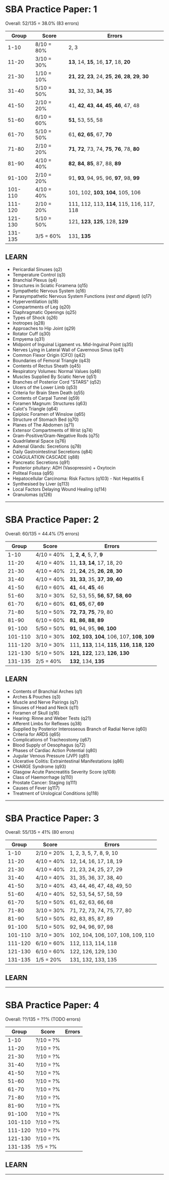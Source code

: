 SBA Practice Paper: 1
=====================

Overall: 52/135 = 38.0% (83 errors)

Group	| Score			| Errors 								|
--------|---------------|---------------------------------------|
1-10	| 8/10 =  80%	| 2, 3
11-20	| 3/10 =  30%	| **13**, 14, **15**, 16, **17**, 18, **20**
21-30	| 1/10 =  10%	| **21**, **22**, **23**, 24, **25**, **26**, **28**, **29**, **30**
31-40	| 5/10 =  50%	| **31**, 32, 33, **34**, **35**
41-50	| 2/10 =  20%	| 41, **42**, **43**, **44**, **45**, **46**, 47, 48
51-60	| 6/10 =  60%	| **51**, 53, 55, 58
61-70	| 5/10 =  50%	| 61, **62**, **65**, 67, **70**
71-80	| 2/10 =  20% 	| **71**, **72**, 73, 74, **75**, **76**, 78, **80**
81-90	| 4/10 =  40%	| **82**, **84**, **85**, 87, 88, **89**
91-100	| 2/10 =  20%	| 91, **93**, 94, 95, 96, **97**, 98, **99**
101-110	| 4/10 =  40%	| 101, 102, **103**, **104**, 105, 106
111-120	| 2/10 =  20%	| 111, 112, 113, **114**, 115, 116, 117, 118
121-130	| 5/10 =  50%	| 121, **123**, **125**, 128, **129**
131-135	| 3/5  =  60%	| 131, **135**

LEARN
-----

- Pericardial Sinuses (q2) 
- Temperature Control (q3)
- Branchial Plexus (q4)
- Structures in Sciatic Foramena (q15)
- Sympathetic Nervous System (q16)
- Parasympathetic Nervous System Functions (*rest and digest*) (q17)
- Hyperventilation (q18)
- Compartments of Leg (q20)
- Diaphragmatic Openings (q25)
- Types of Shock (q26)
- Inotropes (q28)
- Approaches to Hip Joint (q29)
- Rotator Cuff (q30)
- Empyema (q31)
- Midpoint of Inguinal Ligament vs. Mid-Inguinal Point (q35)
- Nerves Lying in Lateral Wall of Cavernous Sinus (q41)
- Common Flexor Origin (CFO) (q42)
- Boundaries of Femoral Triangle (q43)
- Contents of Rectus Sheath (q45)
- Respiratory Volumes: Normal Values (q46)
- Muscles Supplied By Sciatic Nerve (q51)
- Branches of Posterior Cord "STARS" (q52)
- Ulcers of the Lower Limb (q53)
- Criteria for Brain Stem Death (q55)
- Contents of Carpal Tunnel (q59)
- Foramen Magnum: Structures (q63)
- Calot's Triangle (q64)
- Epiploic Foramen of Winslow (q65)
- Structure of Stomach Bed (q70)
- Planes of The Abdomen (q71)
- Extensor Compartments of Wrist (q74)
- Gram-Positive/Gram-Negative Rods (q75)
- Quadrilateral Space (q76)
- Adrenal Glands: Secretions (q78)
- Daily Gastrointestinal Secretions (q84)
- COAGULATION CASCADE (q88)
- Pancreatic Secretions (q91)
- Posterior pituitary: ADH (Vasopressin) + Oxytocin
- Politeal Fossa (q95)
- Hepatocellular Carcinoma: Risk Factors (q103) - Not Hepatitis E
- Synthesised by Liver (q113)
- Local Factors Delaying Wound Healing (q114)
- Granulomas (q126)

---

SBA Practice Paper: 2
=====================

Overall: 60/135 = 44.4% (75 errors)

Group	| Score			| Errors 							|
--------|---------------|-----------------------------------|
1-10	| 4/10 =  40%	|   1,   **2**,   **4**,  5,    7,   **9**
11-20	| 4/10 =  40%	|  11,  **13**,  **14**,  17,  18,  20 
21-30	| 4/10 =  40%	|  21,  **24**,  25,  **26**,  **28**,  **30**
31-40	| 4/10 =  40%	|  **31**,  **33**,  35,  **37**,  **39**,  **40**
41-50	| 6/10 =  60%	|  **41**,  44,  **45**,  46
51-60	| 3/10 =  30%	|  52,  53,  55,  **56**,  **57**,  **58**,  **60**
61-70	| 6/10 =  60%	|  **61**,  **65**,  67,  **69** 
71-80	| 5/10 =  50%	|  **72**,  **73**,  **75**,  79,  80 
81-90	| 6/10 =  60%	|  **81**,  **86**,  **88**,  **89**  
91-100	| 5/50 =  50%	|  **91**,  94,  95,  **96**, **100** 
101-110	| 3/10 =  30%	| **102**, **103**, **104**, 106, 107, **108**, **109** 
111-120	| 3/10 =  30%	| 111, **113**, 114, **115**, **116**, **118**, **120** 
121-130	| 5/10 =  50%	| **121**, **122**, 123, **126**, **130** 
131-135	| 2/5  =  40%	| **132**, 134, **135**  

LEARN
-----

- Contents of Branchial Arches (q1)
- Arches & Pouches (q3)
- Muscle and Nerve Pairings (q7)
- Sinuses of Head and Neck (q11)
- Foramen of Skull (q16)
- Hearing: Rinne and Weber Tests (q21)
- Afferent Limbs for Reflexes (q38)
- Supplied by Posterior Interosseous Branch of Radial Nerve (q60)
- Criteria for ARDS (q65)
- Complications of Tracheostomy (q67)
- Blood Supply of Oesophagus (q72)
- Phases of Cardiac Action Potential (q80)
- Jugular Venous Pressure (JVP) (q81)
- Ulcerative Colitis: Extraintestinal Manifestations (q86)
- CHARGE Syndrome (q93)
- Glasgow Acute Pancreatitis Severity Score (q108)
- Class of Haemorrhage (q110)
- Prostate Cancer: Staging (q111)
- Causes of Fever (q117)
- Treatment of Urological Conditions (q118)

---

SBA Practice Paper: 3
=====================

Overall: 55/135 = 41% (80 errors)

Group	| Score			| Errors 								|
--------|---------------|---------------------------------------|
1-10	| 2/10 =  20%	|  1,    2,   3,   5,   7,   8,  9, 10
11-20	| 4/10 =  40%	| 12,   14,  16,  17,  18,  19
21-30	| 4/10 =  40%	| 21,   23,  24,  25,  27,  29
31-40	| 4/10 =  40%	| 31,   35,  36,  37,  38,  40
41-50	| 3/10 =  40%	| 43,   44,  46,  47,  48,  49,  50
51-60	| 4/10 =  40%	| 52,   53,  54,  57,  58,  59
61-70	| 5/10 =  50%	| 61,   62,  63,  66,  68
71-80	| 3/10 =  30%	| 71,   72,  73,  74,  75,  77,  80
81-90	| 5/10 =  50%	| 82,   83,  85,  87,  89
91-100	| 5/10 =  50%	| 92,   94,  96,  97,  98
101-110	| 3/10 =  30%	| 102, 104, 106, 107, 108, 109, 110
111-120	| 6/10 =  60%	| 112, 113, 114, 118
121-130	| 6/10 =  60%	| 122, 126, 129, 130
131-135	| 1/5  =  20%	| 131, 132, 133, 135

LEARN
-----


---


SBA Practice Paper: 4
=====================

Overall: ??/135 = ??% (TODO errors)

Group	| Score			| Errors 					|
--------|---------------|---------------------------|
1-10	| ?/10 =  ?%	| 
11-20	| ?/10 =  ?%	| 
21-30	| ?/10 =  ?%	|  
31-40	| ?/10 =  ?%	|  
41-50	| ?/10 =  ?%	|  
51-60	| ?/10 =  ?%	|  
61-70	| ?/10 =  ?%	|  
71-80	| ?/10 =  ?%	|  
81-90	| ?/10 =  ?%	|  
91-100	| ?/10 =  ?%	|  
101-110	| ?/10 =  ?%	|  
111-120	| ?/10 =  ?%	|  
121-130	| ?/10 =  ?%	|  
131-135	| ?/5  =  ?%	|  


LEARN
-----

---
